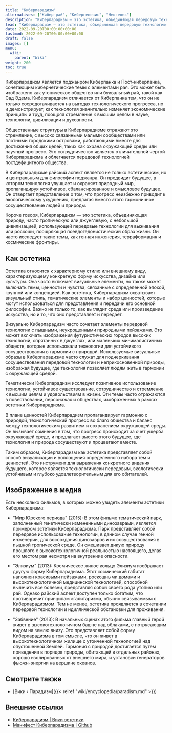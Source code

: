 ```yaml
---
title: "Киберпарадизм"
alternatives: ["Кибер-рай", "Кибергенезис", "Неогенез"]
description: "Киберпарадизм — это эстетика, объединяющая передовую технологию с раем природы, представляющая будущее, где прогресс человека и экологическое согласие сосуществуют устойчиво."
lead: "Киберпарадизм — это эстетика, объединяющая передовую технологию с раем природы, представляющая будущее, где прогресс человека и экологическое согласие сосуществуют устойчиво."
date: 2022-09-20T00:00:00+00:00
lastmod: 2022-09-20T00:00:00+00:00
draft: false
images: []
menu:
  wiki:
    parent: "Wiki"
weight: 200
toc: true
---
```


Киберпарадизм является поджанром Киберпанка и Пост-киберпанка, сочетающим кибернетические темы с элементами рая. Это может быть изображено как утопическое общество или буквальный рай, такой как Сад Эдема. Киберпарадизм отличается от Киберпанка тем, что он не только сосредотачивается на выгодах технологического прогресса, но и демонстрирует, как технология значительно изменяет экономические принципы и труд, поощряя стремление к высшим целям в науке, технологии, цивилизации и духовности.

Общественные структуры в Киберпарадизме отражают это стремление, с высоко связанными малыми сообществами или плотными городскими островами, работающими вместе для достижения общих целей, таких как охрана окружающей среды или научный прогресс. Это сотрудничество является отличительной чертой Киберпарадизма и облегчается передовой технологией постдефицитного общества.

В Киберпарадизме райский аспект является не только эстетическим, но и центральным для философии поджанра. Он предвидит будущее, в котором технология улучшает и охраняет природный мир, пропагандируя устойчивое, сбалансированное и смысловое будущее. Он отвергает представление о том, что прогресс неизбежно приводит к экологическому ухудшению, предлагая вместо этого гармоничное сосуществование людей и природы.

Короче говоря, Киберпарадизм — это эстетика, объединяющая природу, часто тропическую или джунглевую, с небольшой цивилизацией, использующей передовые технологии для выживания или роскоши, поощряющая псевдогедонистический образ жизни. Он часто исследует такие темы, как генная инженерия, терраформация и космические фронтиры.

## Как эстетика

Эстетика относится к характерному стилю или внешнему виду, характеризующему конкретную форму искусства, дизайна или культуры. Она часто включает визуальные элементы, но также может включать темы, ценности и чувства, связанные с определенной эпохой, группой или концепцией. Как эстетика, Киберпарадизм охватывает визуальный стиль, тематические элементы и набор ценностей, которые могут использоваться для представления и передачи его основной философии. Важно не только то, как выглядит среда или произведение искусства, но и то, что оно представляет и передает.

Визуально Киберпарадизм часто сочетает элементы передовой технологии с пышными, неукрощенными природными пейзажами. Это может включать изображения футуристических городов высоких технологий, спрятанных в джунглях, или маленьких минималистичных обществ, которые использовали технологии для устойчивого сосуществования в гармонии с природой. Используемые визуальные образы в Киберпарадизме часто служат для подчеркивания сосуществования передовой технологии и неприкосновенной природы, изображая будущее, где технология позволяет людям жить в гармонии с окружающей средой.

Тематически Киберпарадизм исследует позитивное использование технологии, устойчивое существование, сотрудничество и стремление к высшим целям и удовольствиям в жизни. Эти темы часто отражаются в повествовании, персонажах и обществах, изображенных в рамках эстетики Киберпарадизма.

В плане ценностей Киберпарадизм пропагандирует гармонию с природой, технологический прогресс во благо общества и баланс между технологическим развитием и сохранением окружающей среды. Он вызывает сомнения в том, что прогресс происходит за счет ущерба окружающей среде, и предлагает вместо этого будущее, где технология и природа сосуществуют и процветают вместе.

Таким образом, Киберпарадизм как эстетика представляет собой способ визуализации и воплощения определенного набора тем и ценностей. Это инструмент для выражения конкретного видения будущего, которое является технологически передовым, экологически устойчивым и глубоко удовлетворительным для его обитателей.

## Изображение в медиа

Есть несколько фильмов, в которых можно увидеть элементы эстетики Киберпарадизма:

- "Мир Юрского периода" (2015): В этом фильме тематический парк, заполненный генетически измененными динозаврами, является примером эстетики Киберпарадизма. Парк представляет собой передовое использование технологии, в данном случае генной инженерии, для воссоздания динозавров и их сосуществования в пышной тропической среде. Он смешивает дикую природу прошлого с высокотехнологичной реальностью настоящего, делая его местом рая несмотря на внутренние опасности.

- "Элизиум" (2013): Космическое жилое кольцо Элизиум изображает другую форму Киберпарадизма. Этот космический габитат наполнен красивыми пейзажами, роскошными домами и высокотехнологичной медицинской технологией, способной вылечить все болезни, представляя собой своего рода утопию или рай. Однако райский аспект доступен только богатым, что противоречит принципам эгалитаризма, обычно связываемым с Киберпарадизмом. Тем не менее, эстетика проявляется в сочетании передовой технологии и идиллической обстановки для проживания.

- "Забвение" (2013): В начальных сценах этого фильма главный герой живет в высокотехнологичном башне над облаками, с потрясающим видом на землю внизу. Это представляет собой форму Киберпарадизма в том смысле, что он живет в высокотехнологичном жилище с утонченной технологией над опустошенной Землей. Гармония с природой достигается путем приведения в порядок природы, обитающей в отдельных районах, хорошо изолированных от внешнего мира, и установки генераторов фьюжн-энергии на вершине океанов.

## Смотрите также

- [Вики › Парадизм]({{< relref "wiki/encyclopedia/paradism.md" >}})

## Внешние ссылки

- [Киберпарадизм | Вики эстетики](https://aesthetics.fandom.com/wiki/Cyberparadism)
- [Манифест Киберпарадизма | Github](https://github.com/zarazinsfuss/cyberparadism-manifesto/blob/main/README.md)
